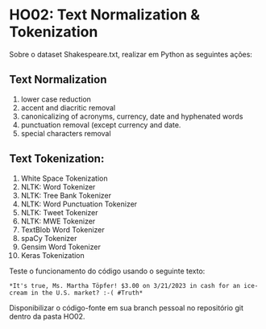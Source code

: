 # HO02: Text Normalization & Tokenization
Sobre o dataset Shakespeare.txt, realizar em Python as seguintes ações:

## Text Normalization
1. lower case reduction
2. accent and diacritic removal
3. canonicalizing of acronyms, currency, date and hyphenated words
4. punctuation removal (except currency and date.
5. special characters removal

## Text Tokenization:
1. White Space Tokenization
2. NLTK: Word Tokenizer
3. NLTK: Tree Bank Tokenizer
4. NLTK: Word Punctuation Tokenizer
5. NLTK: Tweet Tokenizer
6. NLTK: MWE Tokenizer
7. TextBlob Word Tokenizer
8. spaCy Tokenizer
9. Gensim Word Tokenizer
10. Keras Tokenization

Teste o funcionamento do código usando o seguinte texto:

```
*It's true, Ms. Martha Töpfer! $3.00 on 3/21/2023 in cash for an ice-cream in the U.S. market? :-( #Truth*
```

Disponibilizar o código-fonte em sua branch pessoal no repositório git dentro
da pasta HO02.
